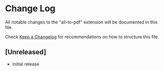 # Change Log

All notable changes to the "all-to-pdf" extension will be documented in this file.

Check [Keep a Changelog](http://keepachangelog.com/) for recommendations on how to structure this file.

## [Unreleased]

- Initial release